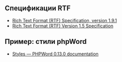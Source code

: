 
Спецификации RTF
----------------

- [Rich Text Format (RTF) Specification, version 1.9.1](https://www.microsoft.com/en-us/download/details.aspx?id=10725)
- [Rich Text Format (RTF) Version 1.5 Specification](http://www.biblioscape.com/rtf15_spec.htm)

Пример: стили phpWord
---------------------

- [Styles — PHPWord 0.13.0 documentation](http://phpword.readthedocs.io/en/latest/styles.html)
